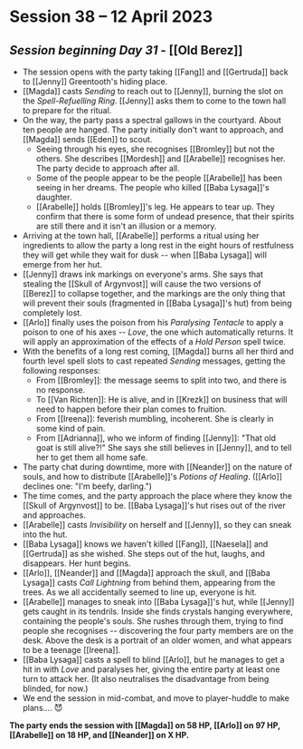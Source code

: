 # Session 38 – 12 April 2023

## *Session beginning Day 31* - [[Old Berez]]

- The session opens with the party taking [[Fang]] and [[Gertruda]] back to [[Jenny]] Greentooth's hiding place.
- [[Magda]] casts *Sending* to reach out to [[Jenny]], burning the slot on the *Spell-Refuelling Ring*. [[Jenny]] asks them to come to the town hall to prepare for the ritual.
- On the way, the party pass a spectral gallows in the courtyard. About ten people are hanged. The party initially don't want to approach, and [[Magda]] sends [[Eden]] to scout. 
	- Seeing through his eyes, she recognises [[Bromley]] but not the others. She describes [[Mordesh]] and [[Arabelle]] recognises her. The party decide to approach after all.
	- Some of the people appear to be the people [[Arabelle]] has been seeing in her dreams. The people who killed [[Baba Lysaga]]'s daughter.
	- [[Arabelle]] holds [[Bromley]]'s leg. He appears to tear up. They confirm that there is some form of undead presence, that their spirits are still there and it isn't an illusion or a memory.
- Arriving at the town hall, [[Arabelle]] performs a ritual using her ingredients to allow the party a long rest in the eight hours of restfulness they will get while they wait for dusk -- when [[Baba Lysaga]] will emerge from her hut.
- [[Jenny]] draws ink markings on everyone's arms. She says that stealing the [[Skull of Argynvost]] will cause the two versions of [[Berez]] to collapse together, and the markings are the only thing that will prevent their souls (fragmented in [[Baba Lysaga]]'s hut) from being completely lost.
- [[Arlo]] finally uses the poison from his *Paralysing Tentacle* to apply a poison to one of his axes -- *Love*, the one which automatically returns. It will apply an approximation of the effects of a *Hold Person* spell twice.
- With the benefits of a long rest coming, [[Magda]] burns all her third and fourth level spell slots to cast repeated *Sending* messages, getting the following responses:
	- From [[Bromley]]: the message seems to split into two, and there is no response.
	- To [[Van Richten]]: He is alive, and in [[Krezk]] on business that will need to happen before their plan comes to fruition.
	- From [[Ireena]]: feverish mumbling, incoherent. She is clearly in some kind of pain.
	- From [[Adrianna]], who we inform of finding [[Jenny]]: "That old goat is still alive?!" She says she still believes in [[Jenny]], and to tell her to get them all home safe.
- The party chat during downtime, more with [[Neander]] on the nature of souls, and how to distribute [[Arabelle]]'s *Potions of Healing*. ([[Arlo]] declines one: "I'm beefy, darling.")
- The time comes, and the party approach the place where they know the [[Skull of Argynvost]] to be.  [[Baba Lysaga]]'s hut rises out of the river and approaches. 
- [[Arabelle]] casts *Invisibility* on herself and [[Jenny]], so they can sneak into the hut.
- [[Baba Lysaga]] knows we haven't killed [[Fang]], [[Naesela]] and [[Gertruda]] as she wished. She steps out of the hut, laughs, and disappears. Her hunt begins.
- [[Arlo]], [[Neander]] and [[Magda]] approach the skull, and [[Baba Lysaga]] casts *Call Lightning* from behind them, appearing from the trees. As we all accidentally seemed to line up, everyone is hit.
- [[Arabelle]] manages to sneak into [[Baba Lysaga]]'s hut, while [[Jenny]] gets caught in its tendrils. Inside she finds crystals hanging everywhere, containing the people's souls. She rushes through them, trying to find people she recognises -- discovering the four party members are on the desk. Above the desk is a portrait of an older women, and what appears to be a teenage [[Ireena]].
- [[Baba Lysaga]] casts a spell to blind [[Arlo]], but he manages to get a hit in with *Love* and paralyses her, giving the entire party at least one turn to attack her. (It also neutralises the disadvantage from being blinded, for now.)
- We end the session in mid-combat, and move to player-huddle to make plans.... 😈

**The party ends the session with [[Magda]] on 58 HP, [[Arlo]] on 97 HP, [[Arabelle]] on 18 HP, and [[Neander]] on X HP.**
